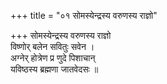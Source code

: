 +++
title = "०१ सोमस्येन्द्रस्य वरुणस्य राज्ञो"

+++
सोमस्येन्द्रस्य वरुणस्य राज्ञो  
विष्णोर् बलेन सवितुः सवेन ।  
अग्नेर् होत्रेण प्र णुदे पिशाचान्  
यविष्ठस्य ब्रह्मणा जातवेदसः ॥
